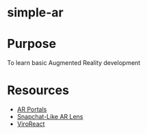 # simple-ar

# Purpose

To learn basic Augmented Reality development

# Resources

- [AR Portals](https://blog.viromedia.com/how-to-build-ar-portals-in-5-mins-w-react-native-viro-ar-b939850def94)
- [Snapchat-Like AR Lens](https://blog.viromedia.com/add-snapchat-ar-lenses-to-any-app-w-react-native-viro-ar-9d4053769782)
- [ViroReact](https://docs.viromedia.com/docs/viro-platform-overview)